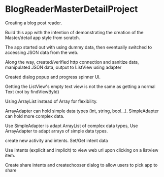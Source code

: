 BlogReaderMasterDetailProject
=============================

Creating a blog post reader. 

Build this app with the intention of demonstrating the creation of the Master/detail app style from scratch.

The app started out with using dummy data, then eventually switched to accessing JSON data from the web.

Along the way, created/verified http connection and sanitize data, manipulated JSON data, output to ListView using adapter

Created dialog popup and progress spinner UI.

Getting the ListView's empty text view is not the same as getting a normal Text (not by findViewById)

Using ArrayList instead of Array for flexibility.  

ArrayAdapter can hold simple data types (int, string, bool...). SimpleAdapter can hold more complex data.

Use SimpleAdapter is adapt ArrayList of complex data types, Use ArrayAdapter to adapt arrays of simple data types.

create new activity and intents. Set/Get intent data

Use Intents (explicit and implicit) to view web url upon clicking on a listview item.

Create share intents and createchooser dialog to allow users to pick app to share
